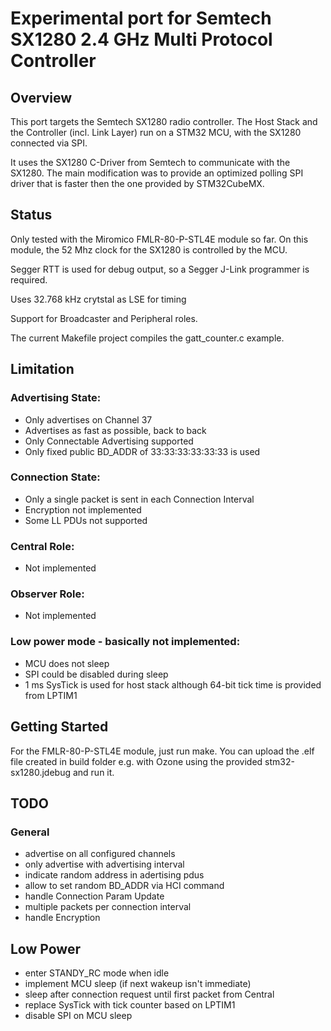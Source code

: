 # Experimental port for Semtech SX1280 2.4 GHz Multi Protocol Controller

## Overview

This port targets the Semtech SX1280 radio controller. The Host Stack and the Controller (incl. Link Layer) run on a STM32 MCU, with the SX1280 connected via SPI.

It uses the SX1280 C-Driver from Semtech to communicate with the SX1280. The main modification was to provide an optimized polling SPI driver that is faster then the one provided by STM32CubeMX.

## Status

Only tested with the Miromico FMLR-80-P-STL4E module so far. On this module, the 52 Mhz clock for the SX1280 is controlled by the MCU.

Segger RTT is used for debug output, so a Segger J-Link programmer is required.

Uses 32.768 kHz crytstal as LSE for timing

Support for Broadcaster and Peripheral roles.

The current Makefile project compiles the gatt_counter.c example.

## Limitation

### Advertising State:
- Only advertises on Channel 37
- Advertises as fast as possible, back to back
- Only Connectable Advertising supported
- Only fixed public BD_ADDR of 33:33:33:33:33:33 is used

### Connection State:
- Only a single packet is sent in each Connection Interval
- Encryption not implemented
- Some LL PDUs not supported

### Central Role:
- Not implemented

### Observer Role:
- Not implemented

### Low power mode - basically not implemented:
- MCU does not sleep
- SPI could be disabled during sleep
- 1 ms SysTick is used for host stack although 64-bit tick time is provided from LPTIM1

## Getting Started

For the FMLR-80-P-STL4E module, just run make. You can upload the .elf file created in build folder e.g. with Ozone using the provided stm32-sx1280.jdebug and run it.


## TODO

### General
- advertise on all configured channels
- only advertise with advertising interval
- indicate random address in adertising pdus
- allow to set random BD_ADDR via HCI command
- handle Connection Param Update
- multiple packets per connection interval
- handle Encryption

## Low Power
- enter STANDY_RC mode when idle
- implement MCU sleep (if next wakeup isn't immediate)
- sleep after connection request until first packet from Central
- replace SysTick with tick counter based on LPTIM1
- disable SPI on MCU sleep

